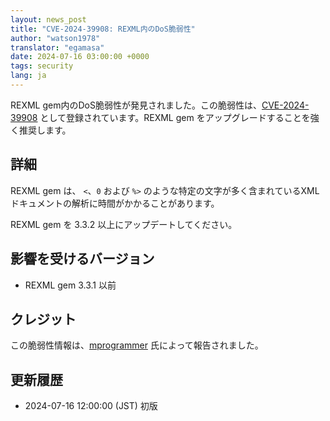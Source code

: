 ```yaml
---
layout: news_post
title: "CVE-2024-39908: REXML内のDoS脆弱性"
author: "watson1978"
translator: "egamasa"
date: 2024-07-16 03:00:00 +0000
tags: security
lang: ja
---
```


REXML gem内のDoS脆弱性が発見されました。この脆弱性は、[CVE-2024-39908](https://www.cve.org/CVERecord?id=CVE-2024-39908) として登録されています。REXML gem をアップグレードすることを強く推奨します。

## 詳細

REXML gem は、 `<`、`0` および `%>` のような特定の文字が多く含まれているXMLドキュメントの解析に時間がかかることがあります。

REXML gem を 3.3.2 以上にアップデートしてください。

## 影響を受けるバージョン

* REXML gem 3.3.1 以前

## クレジット

この脆弱性情報は、[mprogrammer](https://hackerone.com/mprogrammer) 氏によって報告されました。

## 更新履歴

* 2024-07-16 12:00:00 (JST) 初版

